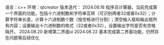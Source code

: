 语言：c++
环境：qtcreator
版本迭代：
2024.08.18
程序员计算器，当前完成第一个界面的功能，包括十六进制数和字符串互转（可识别两者32或者0x32）；计算字符串长度，计算十六进制数个数（按空格进行分割）；清空输入框和输出框所有内容；设置输出十六进制数的格式（32或者0x32），设置输出字符是否有空格隔开。
2024.08.20
新增第二界面ui
2024.08.22
基本完成第二界面功能，仍然存在问题等后续优化

